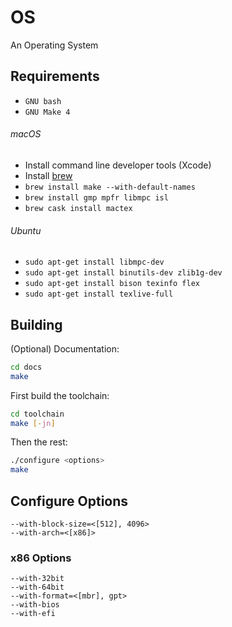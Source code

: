 # OS

An Operating System


## Requirements

- `GNU bash`
- `GNU Make 4`

###### macOS
- Install command line developer tools (Xcode)
- Install [brew](https://brew.sh)
- `brew install make --with-default-names`
- `brew install gmp mpfr libmpc isl`
- `brew cask install mactex`

###### Ubuntu
- `sudo apt-get install libmpc-dev`
- `sudo apt-get install binutils-dev zlib1g-dev`
- `sudo apt-get install bison texinfo flex`
- `sudo apt-get install texlive-full`


## Building

(Optional) Documentation:

```Bash
cd docs
make
```

First build the toolchain:

```Bash
cd toolchain
make [-jn]
```

Then the rest:

```Bash
./configure <options>
make
```

## Configure Options

```
--with-block-size=<[512], 4096>
--with-arch=<[x86]>
```

### x86 Options

```
--with-32bit
--with-64bit
--with-format=<[mbr], gpt>
--with-bios
--with-efi
```

